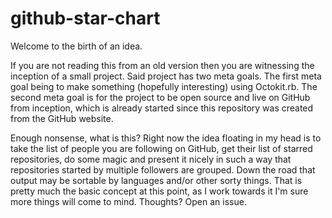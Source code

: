 # github-star-chart

Welcome to the birth of an idea.

If you are not reading this from an old version then you are witnessing the inception of a small project. Said project has two meta goals. The first meta goal being to make something (hopefully interesting) using Octokit.rb. The second meta goal is for the project to be open source and live on GitHub from inception, which is already started since this repository was created from the GitHub website.

Enough nonsense, what is this? Right now the idea floating in my head is to take the list of people you are following on GitHub, get their list of starred repositories, do some magic and present it nicely in such a way that repositories started by multiple followers are grouped. Down the road that output may be sortable by languages and/or other sorty things. That is pretty much the basic concept at this point, as I work towards it I'm sure more things will come to mind. Thoughts? Open an issue.
